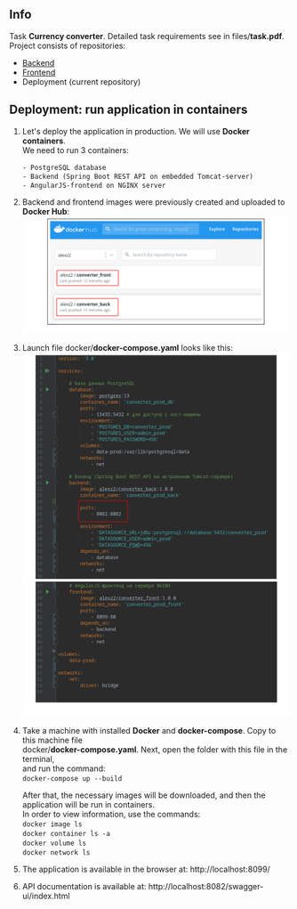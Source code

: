 ## Info

Task **Currency converter**. Detailed task requirements see in files/**task.pdf**.  
Project consists of repositories:  
- [Backend](https://github.com/aleksey-nsk/currency_converter_backend) 
- [Frontend](https://github.com/aleksey-nsk/currency_converter_frontend)
- Deployment (current repository)

## Deployment: run application in containers

1. Let's deploy the application in production. We will use **Docker containers**.  
   We need to run 3 containers:

       - PostgreSQL database  
       - Backend (Spring Boot REST API on embedded Tomcat-server)         
       - AngularJS-frontend on NGINX server  

2. Backend and frontend images were previously created and uploaded to **Docker Hub**:    
   ![](https://github.com/aleksey-nsk/currency_converter_deployment/blob/master/screenshots/01_1_docker_hub.png)  
   
3. Launch file docker/**docker-compose.yaml** looks like this:    
   ![](https://github.com/aleksey-nsk/currency_converter_deployment/blob/master/screenshots/02_1_file_for_run.png)  
   ![](https://github.com/aleksey-nsk/currency_converter_deployment/blob/master/screenshots/02_2_file_for_run.png)  

4. Take a machine with installed **Docker** and **docker-compose**. Copy to this machine file   
   docker/**docker-compose.yaml**. Next, open the folder with this file in the terminal,  
   and run the command:  
   `docker-compose up --build` 
   
   After that, the necessary images will be downloaded, and then
   the application will be run in containers.  
   In order to view information, use the commands:  
   `docker image ls`  
   `docker container ls -a`  
   `docker volume ls`  
   `docker network ls`  
   
5. The application is available in the browser at: http://localhost:8099/

6. API documentation is available at: http://localhost:8082/swagger-ui/index.html
